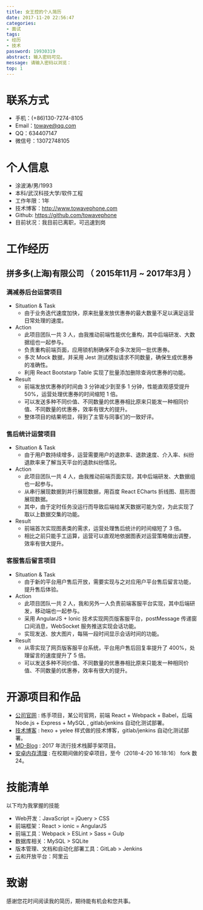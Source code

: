 ```yaml
---
title: 女王控的个人简历
date: 2017-11-20 22:56:47
categories:
- 面试
tags:
- 经历
- 技术
password: 19930319
abstract: 输入密码可见。
message: 请输入密码以浏览：
top: 1
---
```


# 联系方式

- 手机：(+86)130-7274-8105
- Email：towave@qq.com
- QQ：634407147
- 微信号：13072748105

# 个人信息

- 涂波涛/男/1993 
- 本科/武汉科技大学/软件工程
- 工作年限：1年
- 技术博客：http://www.towavephone.com
- Github: https://github.com/towavephone
- 目前状况：我目前已离职，可迅速到岗

<!-- more -->

# 工作经历

## 拼多多(上海)有限公司 （ 2015年11月 ~ 2017年3月 ）

### 满减券后台运营项目 

- Situation & Task
    - 由于业务迭代速度加快，原来批量发放优惠券的最大数量不足以满足运营日常处理的速度。
- Action
    - 此项目团队一共 3 人，由我推动前端性能优化重构，其中后端研发、大数据组也一起参与。
    - 负责重构前端页面，应用锁机制确保不会多次发同一批优惠券。
    - 多次 Mock 数据，并采用 Jest 测试模拟请求不同数量，确保生成优惠券的准确性。
    - 利用 React Bootstarp Table 实现了批量添加删除查询优惠券的功能。
- Result
    - 前端发放优惠券的时间由 3 分钟减少到至多 1 分钟，性能直观感受提升 50%，运营处理优惠券的时间缩短 1 倍。
    - 可以发送多种不同价值、不同数量的优惠券相比原来只能发一种相同价值、不同数量的优惠券，效率有很大的提升。
    - 整体项目的结果明显，得到了主管与同事们的一致好评。

### 售后统计运营项目 

- Situation & Task
    - 由于用户数持续增多，运营需要用户的退款率、退款速度、介入率、纠纷退款率来了解当天平台的退款纠纷情况。
- Action
    - 此项目团队一共 4 人，由我推动前端页面实现，其中后端研发、大数据组也一起参与。
    - 从串行展现数据到并行展现数据，用百度 React ECharts 折线图、扇形图展现数据。
    - 其中，由于定时任务没运行而导致后端给某天数据可能为空，为此实现了取以上数据交集的功能。
- Result
    - 前端首次实现图表类的需求，运营处理售后统计的时间缩短了 3 倍。
    - 相比之前只能手工运算，运营可以直观地依据图表对运营策略做出调整，效率有很大提升。

### 客服售后留言项目

- Situation & Task
    - 由于新的平台用户售后开放，需要实现与之对应用户平台售后留言功能，提升售后体验。
- Action
    - 此项目团队一共 2 人，我和另外一人负责前端客服平台实现，其中后端研发，移动端也一起参与。
    - 采用 AngularJS + Ionic 技术实现网页版客服平台，postMessage 传递窗口间消息，WebSocket 服务推送实现会话功能。
    - 实现发送、放大图片，每隔一段时间显示会话时间的功能。
- Result
    - 从零实现了网页版客服平台系统，平台用户售后回复率提升了 400%，处理留言的速度提升了 5 倍。
    - 可以发送多种不同价值、不同数量的优惠券相比原来只能发一种相同价值、不同数量的优惠券，效率有很大的提升。

# 开源项目和作品

- [公司官网](https://github.com/towavephone/MD-Front-End) : 练手项目，某公司官网，前端 React + Webpack + Babel，后端 Node.js + Express + MySQL , gitlab/jenkins 自动化测试部署。
- [技术博客](https://github.com/towavephone/TowavePhoneBlog) : hexo + yelee 样式做的技术博客，gitlab/jenkins 自动化测试部署。
- [MD-Blog](https://github.com/towavephone/MD-Blog) : 2017 年流行技术栈脚手架项目。
- [安卓内存清理](https://github.com/towavephone/MemoryCleaner) : 在校期间做的安卓项目，至今（2018-4-20 16:18:16） fork 数 24。

# 技能清单

以下均为我掌握的技能

- Web开发：JavaScript = jQuery > CSS
- 前端框架：React > ionic = AngularJS
- 前端工具：Webpack > ESLint > Sass = Gulp
- 数据库相关：MySQL > SQLite
- 版本管理、文档和自动化部署工具：GitLab > Jenkins
- 云和开放平台：阿里云

# 致谢

感谢您花时间阅读我的简历，期待能有机会和您共事。